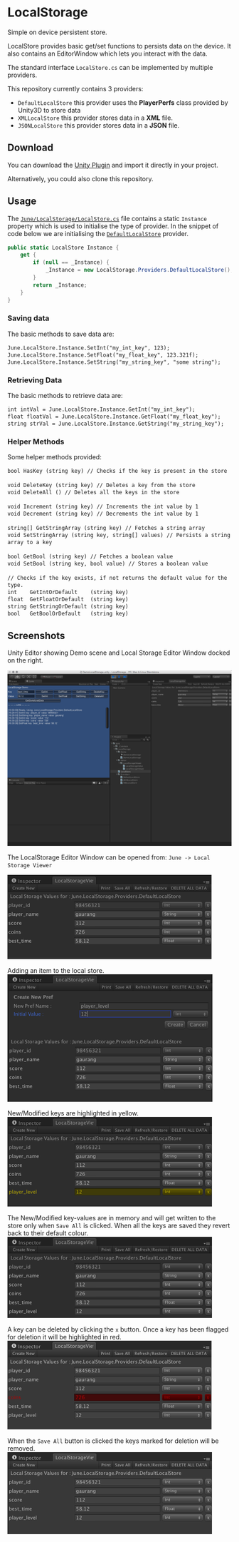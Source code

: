 # LocalStorage
Simple on device persistent store.


LocalStore provides basic get/set functions to persists data on the device. It also contains an EditorWindow which lets you interact with the data.

The standard interface `LocalStore.cs` can be implemented by multiple providers.

This repository currently contains 3 providers:

- `DefaultLocalStore` this provider uses the **PlayerPerfs** class provided by Unity3D to store data
- `XMLLocalStore` this provider stores data in a **XML** file.
- `JSONLocalStore` this provider stores data in a **JSON** file.

## Download
You can download the [Unity Plugin](https://github.com/JuneSoftware/LocalStorage/raw/master/June.LocalStorage.unitypackage) and import it directly in your project.

Alternatively, you could also clone this repository.

## Usage
The [`June/LocalStorage/LocalStore.cs`](https://github.com/JuneSoftware/LocalStorage/blob/master/Assets/June/LocalStorage/LocalStore.cs) file contains a static `Instance` property which is used to initialise the type of provider. In the snippet of code below we are initialising the [`DefaultLocalStore`](https://github.com/JuneSoftware/LocalStorage/blob/master/Assets/June/LocalStorage/Providers/DefaultLocalStore.cs) provider.

```csharp
public static LocalStore Instance {
	get {
		if (null == _Instance) {
			_Instance = new LocalStorage.Providers.DefaultLocalStore();
		}
		return _Instance;
	}
}
```

### Saving data
The basic methods to save data are:

```
June.LocalStore.Instance.SetInt("my_int_key", 123);
June.LocalStore.Instance.SetFloat("my_float_key", 123.321f);
June.LocalStore.Instance.SetString("my_string_key", "some string");
```

### Retrieving Data
The basic methods to retrieve data are:

```
int intVal = June.LocalStore.Instance.GetInt("my_int_key");
float floatVal = June.LocalStore.Instance.GetFloat("my_float_key");
string strVal = June.LocalStore.Instance.GetString("my_string_key");
```

### Helper Methods
Some helper methods provided:

```
bool HasKey (string key) // Checks if the key is present in the store

void DeleteKey (string key) // Deletes a key from the store
void DeleteAll () // Deletes all the keys in the store

void Increment (string key) // Increments the int value by 1
void Decrement (string key) // Decrements the int value by 1

string[] GetStringArray (string key) // Fetches a string array
void SetStringArray (string key, string[] values) // Persists a string array to a key

bool GetBool (string key) // Fetches a boolean value
void SetBool (string key, bool value) // Stores a boolean value

// Checks if the key exists, if not returns the default value for the type.
int    GetIntOrDefault    (string key) 
float  GetFloatOrDefault  (string key)
string GetStringOrDefault (string key)
bool   GetBoolOrDefault   (string key)
```


## Screenshots

Unity Editor showing Demo scene and Local Storage Editor Window docked on the right.

![Image of Unity Editor](https://raw.githubusercontent.com/JuneSoftware/LocalStorage/master/screenshots/UnityEditor.png)

The LocalStorage Editor Window can be opened from:
`June -> Local Storage Viewer`

![Image of Local Storage Editor Window](https://raw.githubusercontent.com/JuneSoftware/LocalStorage/master/screenshots/1EditorWindow.png)

Adding an item to the local store.
![Image of Local Storage Editor Window](https://raw.githubusercontent.com/JuneSoftware/LocalStorage/master/screenshots/2EditorWindowCreate.png)

New/Modified keys are highlighted in yellow.
![Image of Local Storage Editor Window](https://raw.githubusercontent.com/JuneSoftware/LocalStorage/master/screenshots/3EditorWindowCreated.png)

The New/Modified key-values are in memory and will get written to the store only when `Save All` is clicked. When all the keys are saved they revert back to their default colour.
![Image of Local Storage Editor Window](https://raw.githubusercontent.com/JuneSoftware/LocalStorage/master/screenshots/4EditorWindowSaved.png)

A key can be deleted by clicking the `x` button. Once a key has been flagged for deletion it will be highlighted in red.
![Image of Local Storage Editor Window](https://raw.githubusercontent.com/JuneSoftware/LocalStorage/master/screenshots/5EditorWindowDeleting.png)

When the `Save All` button is clicked the keys marked for deletion will be removed.
![Image of Local Storage Editor Window](https://raw.githubusercontent.com/JuneSoftware/LocalStorage/master/screenshots/6EditorWindowDeleted.png)
